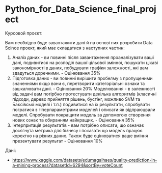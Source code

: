 # Python_for_Data_Science_final_project

Курсовой проєкт:

Вам необхідно буде завантажити дані й на основі них розробити Data Scince проєкт, який має складатися з наступних частин:
1. Аналіз даних - ви повинні після завантаження проаналізувати ваші дані, подивитися на розподіл вашої цільової змінної, пошукати цікаві закономірності в даних, побудувати графіки залежності, які вам здадуться доречними. - Оцінювання 35%
2. Підготовка даних - ви повинні вирішити пробелму з пропущеними значеннями якщо вони є, перетворити категоріальні ознаки та зашкалювати дані. - Оцінювання 20%
Моделювання - в залежності від задачі вам потірбно протестувати декілька алгоритмів (класичні підходи, дерево прийняття рішень, бустінг, можливо SVM та Баєсівські моделі і т.п.) подивитися на їх результати, спробувати погратися з гіперпараметрами моделей і описати як відпраюцвали моделі. Спробувати покращити модель за допомогою створення нових ознак та обиранням найкращих.  - Оцінювання 35%
3. Інтерпритація результатів - вам потрібно описати, що означає досягнута метрика для бізнесу і показати що модель працює коректно на різних даних. Також буде оцінюватися ваше вміння презентувати результат - Оцінювання 10%

Дані:
- https://www.kaggle.com/datasets/edumagalhaes/quality-prediction-in-a-mining-process?datasetId=6294&sortBy=voteCount
